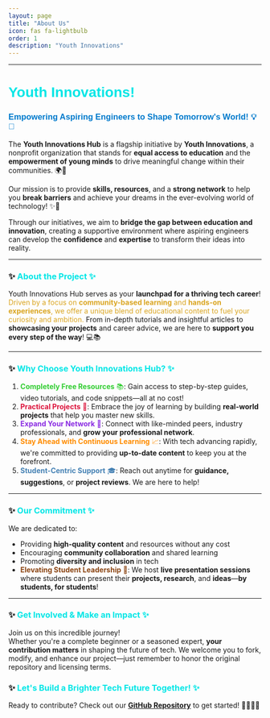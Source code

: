 ```yaml
---
layout: page
title: "About Us"
icon: fas fa-lightbulb
order: 1
description: "Youth Innovations"
---
```


---

# <span style="color: #00e6e6; font-family: 'Arial Black', Gadget, sans-serif;">Youth Innovations!</span>

### <span style="color: #007ACC; font-family: 'Comic Sans MS', cursive, sans-serif;">**Empowering Aspiring Engineers to Shape Tomorrow's World!** 💡🚀</span>

The **Youth Innovations Hub** is a flagship initiative by **Youth Innovations**,
a nonprofit organization that stands for **equal access to education** and the
**empowerment of young minds** to drive meaningful change within their
communities. 🌍💪

Our mission is to provide **skills, resources**, and a **strong network** to
help you **break barriers** and achieve your dreams in the ever-evolving world
of technology! ✨🔧

Through our initiatives, we aim to **bridge the gap between education and
innovation**, creating a supportive environment where aspiring engineers can
develop the **confidence** and **expertise** to transform their ideas into
reality.

---

### ✨ <span style="color: #00e6e6;">About the Project ✨</span>

Youth Innovations Hub serves as your **launchpad for a thriving tech career**!  
<span style="color: #DAA520;">Driven by a focus on <strong>community-based
learning</strong> and <strong>hands-on experiences</strong>, we offer a unique
blend of educational content to fuel your curiosity and ambition.</span> From
in-depth tutorials and insightful articles to **showcasing your projects** and
career advice, we are here to **support you every step of the way**! 💻📚

---

### ✨ <span style="color: #00e6e6;">Why Choose Youth Innovations Hub? ✨</span>

1. <span style="color: #32CD32;">**Completely Free Resources** 📚</span>: Gain
   access to step-by-step guides, video tutorials, and code snippets—all at no
   cost!
2. <span style="color: #DC143C;">**Practical Projects** 🔨</span>: Embrace the
   joy of learning by building **real-world projects** that help you master new
   skills.
3. <span style="color: #8A2BE2;">**Expand Your Network** 🔗</span>: Connect with
   like-minded peers, industry professionals, and **grow your professional
   network**.
4. <span style="color: #FF8C00;">**Stay Ahead with Continuous Learning**
   📈</span>: With tech advancing rapidly, we're committed to providing
   **up-to-date content** to keep you at the forefront.
5. <span style="color: #4682B4;">**Student-Centric Support** 🎓</span>: Reach
   out anytime for **guidance, suggestions**, or **project reviews**. We are
   here to help!

---

### ✨ <span style="color: #00e6e6;">Our Commitment ✨</span>

We are dedicated to:

- Providing **high-quality content** and resources without any cost
- Encouraging **community collaboration** and shared learning
- Promoting **diversity and inclusion** in tech
- <span style="color: #8B4513;">**Elevating Student Leadership** 🎤</span>: We
  host **live presentation sessions** where students can present their
  **projects, research**, and **ideas**—**by students, for students**!

---

### ✨ <span style="color: #00e6e6;">Get Involved & Make an Impact ✨</span>

Join us on this incredible journey!  
Whether you're a complete beginner or a seasoned expert, **your contribution
matters** in shaping the future of tech. We welcome you to fork, modify, and
enhance our project—just remember to honor the original repository and licensing
terms.

### ✨ <span style="color: #00e6e6;">Let's Build a Brighter Tech Future Together! ✨</span>

Ready to contribute? Check out our
[**GitHub Repository**](https://github.com/infoyouth/infoyouth.github.io/) to
get started! 🧑‍💻👩‍💻
